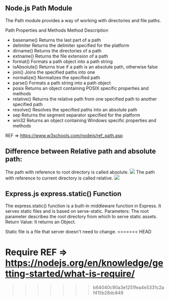 ## Node.js Path Module

The Path module provides a way of working with directories and file paths.

Path Properties and Methods
Method 	Description
- basename() 	Returns the last part of a path
- delimiter 	Returns the delimiter specified for the platform
- dirname() 	Returns the directories of a path
- extname() 	Returns the file extension of a path
- format() 	Formats a path object into a path string
- isAbsolute() 	Returns true if a path is an absolute path, otherwise false
- join() 	Joins the specified paths into one
- normalize() 	Normalizes the specified path
- parse() 	Formats a path string into a path object
- posix 	Returns an object containing POSIX specific properties and methods
- relative() 	Returns the relative path from one specified path to another specified path
- resolve() 	Resolves the specified paths into an absolute path
- sep 	Returns the segment separator specified for the platform
- win32 	Returns an object containing Windows specific properties and methods

REF => https://www.w3schools.com/nodejs/ref_path.asp


## Difference between Relative path and absolute path: 

The path with reference to root directory is called absolute. <img src="http://www.foo.com/images/kitten.png"/>
The path with reference to current directory is called relative.  <img src="kitten.png"/>


## Express.js express.static() Function

The express.static() function is a built-in middleware function in Express. It serves static files and is based on serve-static. 
Parameters: The root parameter describes the root directory from which to serve static assets. Return Value: It returns an Object. 


Static file is a file that server doesn't need to change.
<<<<<<< HEAD



Require REF => https://nodejs.org/en/knowledge/getting-started/what-is-require/
=======
>>>>>>> b64040c90a3e1251fea4e5331c2af415b28dc849
